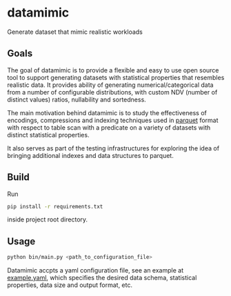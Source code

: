 # datamimic

Generate dataset that mimic realistic workloads

## Goals

The goal of datamimic is to provide a flexible and easy to use open source tool to support generating datasets with statistical properties that resembles realistic data. It provides ability of generating numerical/categorical data from a number of configurable distributions, with custom NDV (number of distinct values) ratios, nullability and sortedness. 

The main motivation behind datamimic is to study the effectiveness of encodings, compressions and indexing techniques used in [parquet](https://parquet.apache.org/) format with respect to table scan with a predicate on a variety of datasets with distinct statistical properties. 

It also serves as part of the testing infrastructures for exploring the idea of bringing additional indexes and data structures to parquet.

## Build
Run
```Bash
pip install -r requirements.txt
```
inside project root directory.

## Usage

```Bash
python bin/main.py <path_to_configuration_file>
```

Datamimic accpts a yaml configuration file, see an example at [example.yaml](/example.yaml), which specifies the desired data schema, statistical properties, data size and output format, etc.

